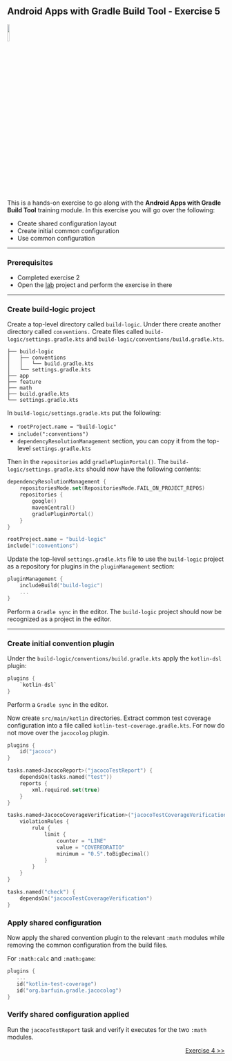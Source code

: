 ## Android Apps with Gradle Build Tool - Exercise 5

<p align="left">
<img width="10%" height="10%" src="https://user-images.githubusercontent.com/120980/174325546-8558160b-7f16-42cb-af0f-511849f22ebc.png">
</p>

This is a hands-on exercise to go along with the
**Android Apps with Gradle Build Tool** training module. In this exercise
you will go over the following:

* Create shared configuration layout
* Create initial common configuration
* Use common configuration

---
### Prerequisites

* Completed exercise 2
* Open the [lab](lab/) project and perform the exercise in there

---
### Create build-logic project

Create a top-level directory called `build-logic`. Under there create another
directory called `conventions.` Create files called `build-logic/settings.gradle.kts`
and `build-logic/conventions/build.gradle.kts`.

```
├── build-logic
│   ├── conventions
│   │   └── build.gradle.kts
│   └── settings.gradle.kts
├── app
├── feature
├── math
├── build.gradle.kts 
└── settings.gradle.kts
```

In `build-logic/settings.gradle.kts` put the following:
* `rootProject.name = "build-logic"`
* `include(":conventions")`
* `dependencyResolutionManagement` section, you can copy it from the top-level `settings.gradle.kts`

Then in the `repositories` add `gradlePluginPortal()`. The `build-logic/settings.gradle.kts`
should now have the following contents:

```kotlin
dependencyResolutionManagement {
    repositoriesMode.set(RepositoriesMode.FAIL_ON_PROJECT_REPOS)
    repositories {
        google()
        mavenCentral()
        gradlePluginPortal()
    }
}

rootProject.name = "build-logic"
include(":conventions")
```

Update the top-level `settings.gradle.kts` file to use the `build-logic` project
as a repository for plugins in the `pluginManagement` section:

```kotlin
pluginManagement {
    includeBuild("build-logic")
    ...
}
```

Perform a `Gradle sync` in the editor. The `build-logic` project should now be
recognized as a project in the editor.

---
### Create initial convention plugin

Under the `build-logic/conventions/build.gradle.kts` apply the `kotlin-dsl` plugin:

```kotlin
plugins {
    `kotlin-dsl`
}
```

Perform a `Gradle sync` in the editor.

Now create `src/main/kotlin` directories.
Extract common test coverage configuration into a file called `kotlin-test-coverage.gradle.kts`.
For now do not move over the `jacocolog` plugin.

```kotlin
plugins {
    id("jacoco")
}

tasks.named<JacocoReport>("jacocoTestReport") {
    dependsOn(tasks.named("test"))
    reports {
        xml.required.set(true)
    }
}

tasks.named<JacocoCoverageVerification>("jacocoTestCoverageVerification") {
    violationRules {
        rule {
            limit {
                counter = "LINE"
                value = "COVEREDRATIO"
                minimum = "0.5".toBigDecimal()
            }
        }
    }
}

tasks.named("check") {
    dependsOn("jacocoTestCoverageVerification")
}
```

### Apply shared configuration

Now apply the shared convention plugin to the relevant `:math` modules while removing
the common configuration from the build files.

For `:math:calc` and `:math:game`:

```kotlin
plugins {
   ...
   id("kotlin-test-coverage")
   id("org.barfuin.gradle.jacocolog")
}
```

### Verify shared configuration applied

Run the `jacocoTestReport` task and verify it executes for the two `:math` modules.

<p align="right">
<a href="https://github.com/gradle/build-tool-training-exercises/tree/main/Android_Apps_with_Gradle_Build_Tool/exercise4">Exercise 4 >></a>
</p>
